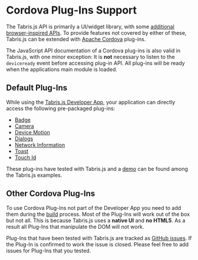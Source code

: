 ---
---
# Cordova Plug-Ins Support
The Tabris.js API is primarily a UI/widget library, with some [additional browser-inspired APIs](w3c-api.md). To provide features not covered by either of these, Tabris.js can be extended with [Apache Cordova](http://cordova.apache.org/) plug-ins.

The JavaScript API documentation of a Cordova plug-ins is also valid in Tabris.js, with one minor exception: It is **not** necessary to listen to the `deviceready` event before accessing plug-in API. All plug-ins will be ready when the applications main module is loaded.

## Default Plug-Ins
While using the [Tabris.js Developer App](getting-started.md), your application can directly access the following pre-packaged plug-ins:

* [Badge](http://plugins.cordova.io/#/package/de.appplant.cordova.plugin.badge)
* [Camera](http://plugins.cordova.io/#/package/org.apache.cordova.camera)
* [Device Motion](http://plugins.cordova.io/#/package/org.apache.cordova.device-motion)
* [Dialogs](http://plugins.cordova.io/#/package/org.apache.cordova.dialogs)
* [Network Information](http://plugins.cordova.io/#/package/org.apache.cordova.network-information)
* [Toast](http://plugins.cordova.io/#/package/nl.x-services.plugins.toast)
* [Touch Id](http://plugins.cordova.io/#/package/io.monaca.touchid)

These plug-ins have tested with Tabris.js and a [demo](https://github.com/eclipsesource/tabris-js/tree/master/examples/cordova) can be found among the Tabris.js examples.

## Other Cordova Plug-Ins
To use Cordova Plug-Ins not part of the Developer App you need to add them during the [build](build.md) process. Most of the Plug-Ins will work out of the box but not all. This is because Tabris.js uses a **native UI** and **no HTML5**. As a result all Plug-Ins that manipulate the DOM will not work.

Plug-Ins that have been tested with Tabris.js are tracked as [GitHub issues](https://github.com/eclipsesource/tabris-js/issues?utf8=%E2%9C%93&q=label%3A%22compatibility+cordova%22). If the Plug-In is confirmed to work the issue is closed. Please feel free to add issues for Plug-Ins that you tested.
